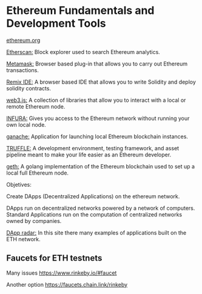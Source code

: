 # Ethereum Fundamentals and Development Tools

<a href="https://ethereum.org/en/">ethereum.org</a>

<a href="https://etherscan.io/">Etherscan:</a> Block explorer used to search Ethereum analytics. 

<a href="https://metamask.io/">Metamask:</a> Browser based plug-in that allows you to carry out Ethereum transactions. 

<a href="https://remix.ethereum.org/#optimize=false&runs=200&evmVersion=null&version=soljson-v0.8.7+commit.e28d00a7.js">Remix IDE:</a> A browser based IDE that allows you to write Solidity and deploy solidity contracts. 

<a href="https://web3js.readthedocs.io/en/v1.7.5/">web3.js:</a> A collection of libraries that allow you to interact with a local or remote Ethereum node. 

<a href="https://infura.io/">INFURA:</a> Gives you access to the Ethereum network without running your own local node. 

<a href="https://trufflesuite.com/ganache/">ganache:</a> Application for launching local Ethereum blockchain instances. 

<a href="https://trufflesuite.com">TRUFFLE:</a> A development environment, testing framework, and asset pipeline meant to make your life easier as an Ethereum developer. 

<a href="https://geth.ethereum.org/">geth:</a> A golang implementation of the Ethereum blockchain used to set up a local full Ethereum node. 


Objetives:

Create DApps (Decentralized Applications) on the ethereum network.

DApps run on decentralized networks powered by a network of computers. Standard Applications run on the computation of centralized networks owned by companies.

<a href="https://dappradar.com/">DApp radar:</a> In this site there many examples of applications built on the ETH network. 


## Faucets for ETH testnets

Many issues
https://www.rinkeby.io/#faucet

Another option
https://faucets.chain.link/rinkeby

